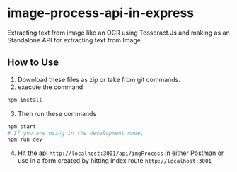 # image-process-api-in-express

Extracting text from image like an OCR using Tesseract.Js and making as an Standalone API for extracting text from Image

## How to Use

1. Download these files as zip or take from git commands.
2. execute the command

```bash
npm install
```

3. Then run these commands

```bash
npm start
# If you are using in the development mode,
npm run dev
```

4. Hit the api `http://localhost:3001/api/imgProcess` in either Postman or use in a form created by hitting index route `http://localhost:3001`
